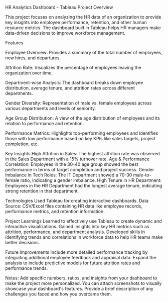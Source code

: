 

HR Analytics Dashboard - Tableau Project
Overview

This project focuses on analyzing the HR data of an organization to provide key insights into employee performance, retention, and other human resource metrics. The dashboard built in Tableau helps HR managers make data-driven decisions to improve workforce management.



Features

Employee Overview: Provides a summary of the total number of employees, new hires, and departures.

Attrition Rate: Visualizes the percentage of employees leaving the organization over time.



Department-wise Analysis:
The dashboard breaks down employee distribution, average tenure, and attrition rates across different departments.

Gender Diversity: Representation of male vs. female employees across various departments and levels of seniority.

Age Group Distribution: A view of the age distribution of employees and its relation to performance and retention.

Performance Metrics: Highlights top-performing employees and identifies those with low performance based on key KPIs like sales targets, project completion, etc.



Key Insights
High Attrition in Sales: The highest attrition rate was observed in the Sales Department with a 15% turnover rate.
Age & Performance Correlation: Employees in the 30-40 age group showed the best performance in terms of target completion and project success.
Gender Imbalance in Tech Roles: The IT Department showed a 70-30 male-to-female ratio, indicating a gender imbalance.
High Tenure in HR Department: Employees in the HR Department had the longest average tenure, indicating strong retention in that department.




Technologies Used
Tableau for creating interactive dashboards.
Data Source: CSV/Excel files containing HR data like employee records, performance metrics, and retention information.




Project Learnings
Learned to effectively use Tableau to create dynamic and interactive visualizations.
Gained insights into key HR metrics such as attrition, performance, and department analysis.
Developed skills in identifying trends and correlations in workforce data to help HR teams make better decisions.




Future Improvements
Include more detailed performance tracking by integrating additional employee feedback and appraisal data.
Expand the analysis to include predictive models for future attrition rates and performance trends.


Notes:
Add specific numbers, ratios, and insights from your dashboard to make the project more personalized.
You can attach screenshots to visually showcase your dashboard's features.
Provide a brief description of any challenges you faced and how you overcame them.
